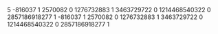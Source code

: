 5
-816037 1
2570082 0
1276732883 1
3463729722 0
1214468540322 0
2857186918277 1
-816037 1
2570082 0
1276732883 1
3463729722 0
1214468540322 0
2857186918277 1
